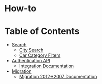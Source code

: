 # How-to

Table of Contents
=================

  * [Search](/Search)
    * [City Search](/Search/city-search.md)
    * [Car Category Filters](/Search/filters.md)
  * [Authentication API](/auth-api)
    * [Integration Documentation](/auth-api/README.md)
  * [Migration](/migration)
    * [Migration 2012->2007 Documentation](/migration/README.md)
